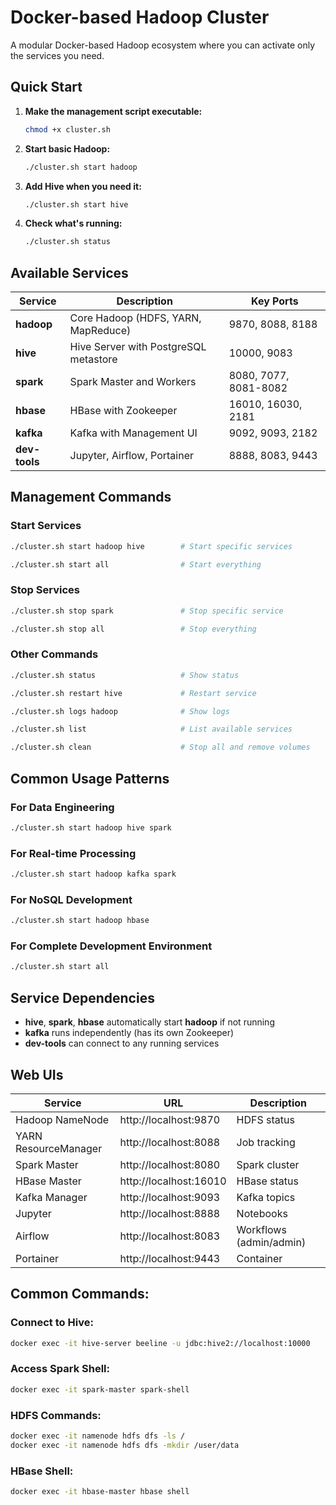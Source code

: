 # Docker-based Hadoop Cluster

A modular Docker-based Hadoop ecosystem where you can activate only the services you need.

## Quick Start

1. **Make the management script executable:**
   ```bash
   chmod +x cluster.sh
   ```

2. **Start basic Hadoop:**
   ```bash
   ./cluster.sh start hadoop
   ```

3. **Add Hive when you need it:**
   ```bash
   ./cluster.sh start hive
   ```

4. **Check what's running:**
   ```bash
   ./cluster.sh status
   ```

## Available Services

| Service | Description | Key Ports |
|---------|-------------|-----------|
| **hadoop** | Core Hadoop (HDFS, YARN, MapReduce) | 9870, 8088, 8188 |
| **hive** | Hive Server with PostgreSQL metastore | 10000, 9083 |
| **spark** | Spark Master and Workers | 8080, 7077, 8081-8082 |
| **hbase** | HBase with Zookeeper | 16010, 16030, 2181   |
| **kafka** | Kafka with Management UI | 9092, 9093, 2182     |
| **dev-tools** | Jupyter, Airflow, Portainer | 8888, 8083, 9443     |

## Management Commands

### Start Services
   ```bash
   ./cluster.sh start hadoop hive        # Start specific services
   ```

   ```bash
   ./cluster.sh start all                # Start everything
   ```

### Stop Services
   ```bash
   ./cluster.sh stop spark               # Stop specific service
   ```

   ```bash
   ./cluster.sh stop all                 # Stop everything
   ```

### Other Commands
```bash
./cluster.sh status                   # Show status
```

```bash
./cluster.sh restart hive             # Restart service
```

```bash
./cluster.sh logs hadoop              # Show logs
```

```bash
./cluster.sh list                     # List available services
```

```bash
./cluster.sh clean                    # Stop all and remove volumes
```

## Common Usage Patterns

### For Data Engineering
```bash
./cluster.sh start hadoop hive spark
```

### For Real-time Processing
```bash
./cluster.sh start hadoop kafka spark
```

### For NoSQL Development
```bash
./cluster.sh start hadoop hbase
```

### For Complete Development Environment
```bash
./cluster.sh start all
```

## Service Dependencies

- **hive**, **spark**, **hbase** automatically start **hadoop** if not running
- **kafka** runs independently (has its own Zookeeper)
- **dev-tools** can connect to any running services

## Web UIs

| Service | URL | Description |
|---------|-----|-------------|
| Hadoop NameNode | http://localhost:9870 | HDFS status |
| YARN ResourceManager | http://localhost:8088 | Job tracking |
| Spark Master | http://localhost:8080 | Spark cluster |
| HBase Master | http://localhost:16010 | HBase status |
| Kafka Manager | http://localhost:9093  | Kafka topics |
| Jupyter | http://localhost:8888  | Notebooks |
| Airflow | http://localhost:8083  | Workflows (admin/admin) |
| Portainer | http://localhost:9443  | Container


## Common Commands:

### Connect to Hive:
```bash
docker exec -it hive-server beeline -u jdbc:hive2://localhost:10000
```

### Access Spark Shell:
```bash
docker exec -it spark-master spark-shell
```


### HDFS Commands:
```bash
docker exec -it namenode hdfs dfs -ls /
docker exec -it namenode hdfs dfs -mkdir /user/data
```


### HBase Shell:
```bash
docker exec -it hbase-master hbase shell
```
